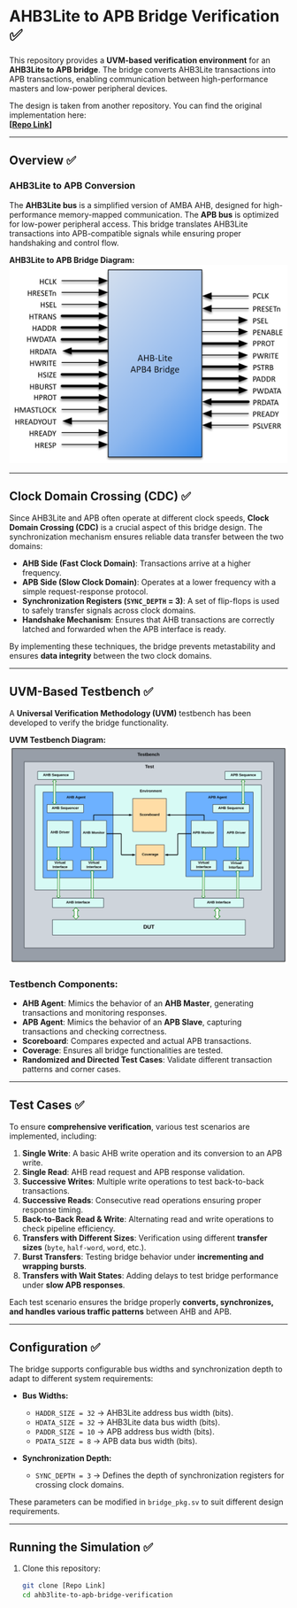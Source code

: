 # AHB3Lite to APB Bridge Verification ✅

This repository provides a **UVM-based verification environment** for an **AHB3Lite to APB bridge**. The bridge converts AHB3Lite transactions into APB transactions, enabling communication between high-performance masters and low-power peripheral devices.

The design is taken from another repository. You can find the original implementation here:  
**[[Repo Link](https://github.com/RoaLogic/ahb3lite_apb_bridge)]**

---

## Overview ✅

### AHB3Lite to APB Conversion
The **AHB3Lite bus** is a simplified version of AMBA AHB, designed for high-performance memory-mapped communication. The **APB bus** is optimized for low-power peripheral access. This bridge translates AHB3Lite transactions into APB-compatible signals while ensuring proper handshaking and control flow.

**AHB3Lite to APB Bridge Diagram:**  
![AHB3Lite to APB Bridge](apb4-bridge-sig.png)

---

## Clock Domain Crossing (CDC) ✅

Since AHB3Lite and APB often operate at different clock speeds, **Clock Domain Crossing (CDC)** is a crucial aspect of this bridge design. The synchronization mechanism ensures reliable data transfer between the two domains:

- **AHB Side (Fast Clock Domain)**: Transactions arrive at a higher frequency.
- **APB Side (Slow Clock Domain)**: Operates at a lower frequency with a simple request-response protocol.
- **Synchronization Registers (`SYNC_DEPTH` = 3)**: A set of flip-flops is used to safely transfer signals across clock domains.
- **Handshake Mechanism**: Ensures that AHB transactions are correctly latched and forwarded when the APB interface is ready.

By implementing these techniques, the bridge prevents metastability and ensures **data integrity** between the two clock domains.

---

## UVM-Based Testbench ✅

A **Universal Verification Methodology (UVM)** testbench has been developed to verify the bridge functionality.

**UVM Testbench Diagram:**  
![UVM Testbench Architecture](Env_Block_Diagram.png)

### Testbench Components:
- **AHB Agent**: Mimics the behavior of an **AHB Master**, generating transactions and monitoring responses.
- **APB Agent**: Mimics the behavior of an **APB Slave**, capturing transactions and checking correctness.
- **Scoreboard**: Compares expected and actual APB transactions.
- **Coverage**: Ensures all bridge functionalities are tested.
- **Randomized and Directed Test Cases**: Validate different transaction patterns and corner cases.

---

## Test Cases ✅

To ensure **comprehensive verification**, various test scenarios are implemented, including:

1. **Single Write**: A basic AHB write operation and its conversion to an APB write.
2. **Single Read**: AHB read request and APB response validation.
3. **Successive Writes**: Multiple write operations to test back-to-back transactions.
4. **Successive Reads**: Consecutive read operations ensuring proper response timing.
5. **Back-to-Back Read & Write**: Alternating read and write operations to check pipeline efficiency.
6. **Transfers with Different Sizes**: Verification using different **transfer sizes** (`byte`, `half-word`, `word`, etc.).
7. **Burst Transfers**: Testing bridge behavior under **incrementing and wrapping bursts**.
8. **Transfers with Wait States**: Adding delays to test bridge performance under **slow APB responses**.

Each test scenario ensures the bridge properly **converts, synchronizes, and handles various traffic patterns** between AHB and APB.

---

## Configuration ✅

The bridge supports configurable bus widths and synchronization depth to adapt to different system requirements:

- **Bus Widths:**
  - `HADDR_SIZE = 32` → AHB3Lite address bus width (bits).
  - `HDATA_SIZE = 32` → AHB3Lite data bus width (bits).
  - `PADDR_SIZE = 10` → APB address bus width (bits).
  - `PDATA_SIZE = 8` → APB data bus width (bits).

- **Synchronization Depth:**
  - `SYNC_DEPTH = 3` → Defines the depth of synchronization registers for crossing clock domains.

These parameters can be modified in `bridge_pkg.sv` to suit different design requirements.

---

## Running the Simulation ✅

1. Clone this repository:
   ```sh
   git clone [Repo Link]
   cd ahb3lite-to-apb-bridge-verification
